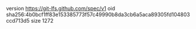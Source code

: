 version https://git-lfs.github.com/spec/v1
oid sha256:4b0bcf1ff83e153385773f57c49990b8da3cb6a5aca89305fd104803ccd713d5
size 1272
